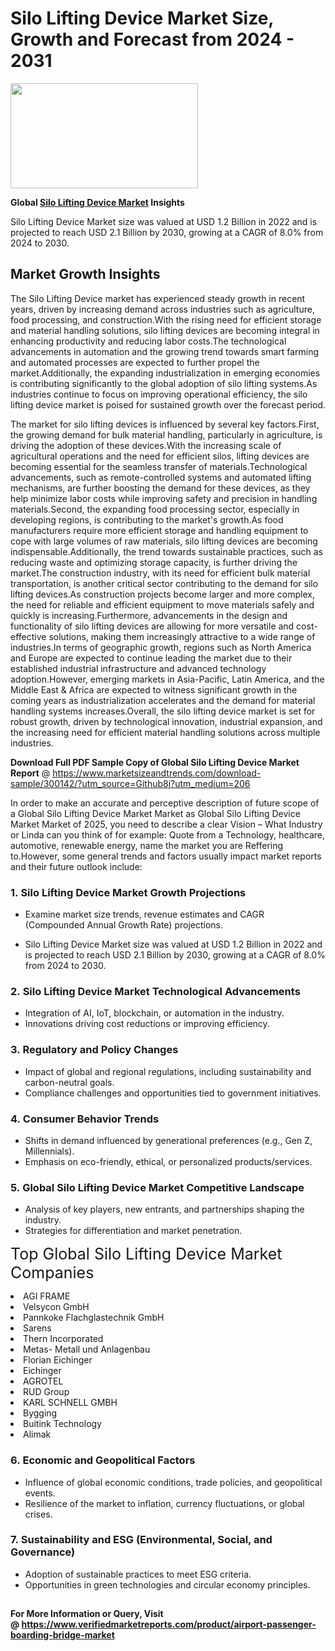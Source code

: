 <H1>Silo Lifting Device Market Size, Growth and Forecast from 2024 - 2031</H1><img class="aligncenter size-medium wp-image-584254" src="https://thirdeyenews.in/wp-content/uploads/2024/09/Global-Market-Research-300x168.jpeg" alt="" width="300" height="168" /><p><strong>Global&nbsp;<a href="https://www.marketsizeandtrends.com/download-sample/300142/?utm_source=Github8j?utm_medium=206">Silo Lifting Device Market</a> Insights</strong></p><p>Silo Lifting Device Market size was valued at USD 1.2 Billion in 2022 and is projected to reach USD 2.1 Billion by 2030, growing at a CAGR of 8.0% from 2024 to 2030.</p><p><h2>Market Growth Insights</h2> <p>The Silo Lifting Device market has experienced steady growth in recent years, driven by increasing demand across industries such as agriculture, food processing, and construction.With the rising need for efficient storage and material handling solutions, silo lifting devices are becoming integral in enhancing productivity and reducing labor costs.The technological advancements in automation and the growing trend towards smart farming and automated processes are expected to further propel the market.Additionally, the expanding industrialization in emerging economies is contributing significantly to the global adoption of silo lifting systems.As industries continue to focus on improving operational efficiency, the silo lifting device market is poised for sustained growth over the forecast period.</p> <p>The market for silo lifting devices is influenced by several key factors.First, the growing demand for bulk material handling, particularly in agriculture, is driving the adoption of these devices.With the increasing scale of agricultural operations and the need for efficient silos, lifting devices are becoming essential for the seamless transfer of materials.Technological advancements, such as remote-controlled systems and automated lifting mechanisms, are further boosting the demand for these devices, as they help minimize labor costs while improving safety and precision in handling materials.Second, the expanding food processing sector, especially in developing regions, is contributing to the market's growth.As food manufacturers require more efficient storage and handling equipment to cope with large volumes of raw materials, silo lifting devices are becoming indispensable.Additionally, the trend towards sustainable practices, such as reducing waste and optimizing storage capacity, is further driving the market.The construction industry, with its need for efficient bulk material transportation, is another critical sector contributing to the demand for silo lifting devices.As construction projects become larger and more complex, the need for reliable and efficient equipment to move materials safely and quickly is increasing.Furthermore, advancements in the design and functionality of silo lifting devices are allowing for more versatile and cost-effective solutions, making them increasingly attractive to a wide range of industries.In terms of geographic growth, regions such as North America and Europe are expected to continue leading the market due to their established industrial infrastructure and advanced technology adoption.However, emerging markets in Asia-Pacific, Latin America, and the Middle East & Africa are expected to witness significant growth in the coming years as industrialization accelerates and the demand for material handling systems increases.Overall, the silo lifting device market is set for robust growth, driven by technological innovation, industrial expansion, and the increasing need for efficient material handling solutions across multiple industries.</p> <p><span class=""><strong>Download Full PDF Sample Copy of Global Silo Lifting Device Market Report</strong> @ <a href="https://www.marketsizeandtrends.com/download-sample/300142/?utm_source=Github8j?utm_medium=206" target="_blank">https://www.marketsizeandtrends.com/download-sample/300142/?utm_source=Github8j?utm_medium=206</a></span></p><p>In order to make an accurate and perceptive description of future scope of a Global&nbsp;Silo Lifting Device Market Market as Global&nbsp;Silo Lifting Device Market Market of 2025, you need to describe a clear Vision &ndash; What Industry or Linda can you think of for example: Quote from a Technology, healthcare, automotive, renewable energy, name the market you are Reffering to.However, some general trends and factors usually impact market reports and their future outlook include:</p><h3>1.&nbsp;<strong>Silo Lifting Device Market Growth Projections</strong></h3><ul><li>Examine market size trends, revenue estimates and CAGR (Compounded Annual Growth Rate) projections.</li><li><p>Silo Lifting Device Market size was valued at USD 1.2 Billion in 2022 and is projected to reach USD 2.1 Billion by 2030, growing at a CAGR of 8.0% from 2024 to 2030.</p></li></ul><h3>2.&nbsp;<strong>Silo Lifting Device Market Technological Advancements</strong></h3><ul><li>Integration of AI, IoT, blockchain, or automation in the industry.</li><li>Innovations driving cost reductions or improving efficiency.</li></ul><h3>3.&nbsp;<strong>Regulatory and Policy Changes</strong></h3><ul><li>Impact of global and regional regulations, including sustainability and carbon-neutral goals.</li><li>Compliance challenges and opportunities tied to government initiatives.</li></ul><h3>4.&nbsp;<strong>Consumer Behavior Trends</strong></h3><ul><li>Shifts in demand influenced by generational preferences (e.g., Gen Z, Millennials).</li><li>Emphasis on eco-friendly, ethical, or personalized products/services.</li></ul><h3>5.&nbsp;<strong>Global Silo Lifting Device Market Competitive Landscape</strong></h3><ul><li>Analysis of key players, new entrants, and partnerships shaping the industry.</li><li>Strategies for differentiation and market penetration.</li></ul><p data-pm-slice="1 1 []"><span style="color: inherit; font-family: inherit; font-size: 25px;">Top Global Silo Lifting Device Market Companies</span></p><div class="" data-test-id=""><p><li>AGI FRAME</li><li> Velsycon GmbH</li><li> Pannkoke Flachglastechnik GmbH</li><li> Sarens</li><li> Thern Incorporated</li><li> Metas- Metall und Anlagenbau</li><li> Florian Eichinger</li><li> Eichinger</li><li> AGROTEL</li><li> RUD Group</li><li> KARL SCHNELL GMBH</li><li> Bygging</li><li> Buitink Technology</li><li> Alimak</li></p></div><h3>6.&nbsp;<strong>Economic and Geopolitical Factors</strong></h3><ul><li>Influence of global economic conditions, trade policies, and geopolitical events.</li><li>Resilience of the market to inflation, currency fluctuations, or global crises.</li></ul><h3>7.&nbsp;<strong>Sustainability and ESG (Environmental, Social, and Governance)</strong></h3><ul><li>Adoption of sustainable practices to meet ESG criteria.</li><li>Opportunities in green technologies and circular economy principles.</li></ul><h2><strong style="font-size: 14px;">For More Information or Query, Visit @&nbsp;</strong><a style="background-color: #ffffff; font-size: 14px;" href="https://www.marketsizeandtrends.com/report/silo-lifting-device-market/" target="_blank">https://www.verifiedmarketreports.com/product/airport-passenger-boarding-bridge-market</a></h2>
